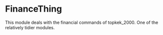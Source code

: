 # FinanceThing

This module deals with the financial commands of topkek_2000.
One of the relatively tidier modules.